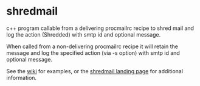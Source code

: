shredmail
=========

c++ program callable from a delivering procmailrc recipe to shred mail and log the action (Shredded) with smtp id and optional message.

When called from a non-delivering procmailrc recipe it will retain the message and log the specified action (via -s option) with smtp id and optional message.

See the [wiki](https://github.com/syntien/shredmail/wiki) for examples, or the [shredmail landing page](https://shredmail.github.com) for additional information.
